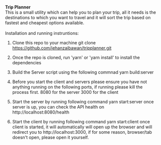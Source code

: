 <strong>Trip Planner</strong><br>
This is a small utility which can help you to plan your trip, all it needs is the destinations to which you want to travel and it will sort the trip based on fastest and cheapest options available.
<br><br>
Installation and running instruntions:

1. Clone this repo to your machine
   git clone https://github.com/jehanzaibawan/tripplanner.git

2. Once the repo is cloned, run 'yarn' or 'yarn install' to install the dependencies

3. Build the Server script using the following commnad
   yarn build:server

4. Before you start the client and servers please ensure you have not anything running on the following ports, if running please kill the process first.
   8080 for the server
   3000 for the client

5. Start the server by running following command
   yarn start:server
   once server is up, you can check the API health on http://localhost:8080/health

6. Start the client by running following command
   yarn start:client
   once client is started, it will automatically will open up the browser and will redirect you to http://localhost:3000, if for some reason, browser/tab doesn't open, please open it yourself.
